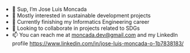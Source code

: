 - 👋 Sup, I’m Jose Luis Moncada
- 👀 Mostly interested in sustainable development projects
- 🌱 Currently finishing my Informatics Engineering career
- 💞️ Looking to collaborate in projects related to SDGs
- 📫 You can reach me at moncada.dev@gmail.com and my LinkedIn profile https://www.linkedin.com/in/jose-luis-moncada-o-1b7838183/

<!---
joselmoncada/joselmoncada is a ✨ special ✨ repository because its `README.md` (this file) appears on your GitHub profile.
You can click the Preview link to take a look at your changes.
--->
